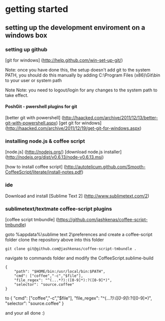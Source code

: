 # getting started

## setting up the development enviroment on a windows box

### setting up github
[git for windows] (http://help.github.com/win-set-up-git/)

Note: once you have done this, the setup doesn't add git to the system PATH, you should do this manually by adding C:\Program Files (x86)\Git\bin to your user or system path

Note Note: you need to logout/login for any changes to the system path to take effect.


#### PoshGit - pwershell plugins for git
[better git with powershell] (http://haacked.com/archive/2011/12/13/better-git-with-powershell.aspx)
[get git for windows] (http://haacked.com/archive/2011/12/19/get-git-for-windows.aspx)


### installing node.js & coffee script
[node.js] (http://nodejs.org/)
[download node.js installer] (http://nodejs.org/dist/v0.6.13/node-v0.6.13.msi)

[how to install coffee script] (http://autotelicum.github.com/Smooth-CoffeeScript/literate/install-notes.pdf)


### ide
Download and install [Sublime Text 2] (http://www.sublimetext.com/2)


### sublimetext/textmate coffee-script plugins 
[coffee script tmbundle] (https://github.com/jashkenas/coffee-script-tmbundle)

goto %appdata%\sublime text 2\preferences and create a coffee-script folder
clone the repository above into this folder 
	
	git clone git@github.com@jashkenas/coffee-script-tmbundle .

navigate to commands folder and modify the CoffeeScript.sublime-build
	
	{
		"path": "$HOME/bin:/usr/local/bin:$PATH",
		"cmd": ["coffee","-c","$file"],
		"file_regex": "^(...*?):([0-9]*):?([0-9]*)",
		"selector": "source.coffee"
	}
to
	{
		"cmd": ["coffee","-c","$file"],
		"file_regex": "^(...*?):([0-9]*):?([0-9]*)",
		"selector": "source.coffee"
	}

and your all done :)
